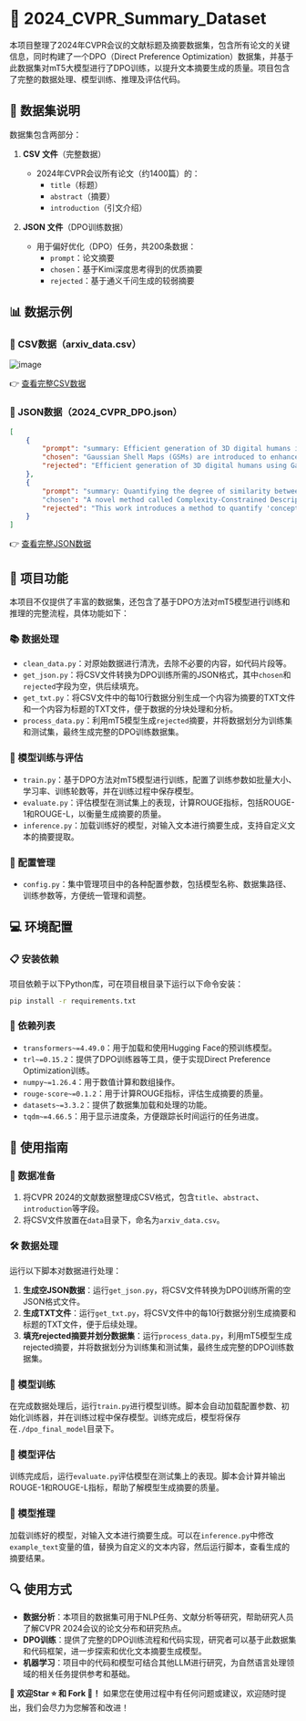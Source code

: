 # 📂 2024_CVPR_Summary_Dataset

本项目整理了2024年CVPR会议的文献标题及摘要数据集，包含所有论文的关键信息，同时构建了一个DPO（Direct Preference Optimization）数据集，并基于此数据集对mT5大模型进行了DPO训练，以提升文本摘要生成的质量。项目包含了完整的数据处理、模型训练、推理及评估代码。

## 📜 数据集说明

数据集包含两部分：

1. **CSV 文件**（完整数据）
   - 2024年CVPR会议所有论文（约1400篇）的：
     - `title`（标题）
     - `abstract`（摘要）
     - `introduction`（引文介绍）

2. **JSON 文件**（DPO训练数据）
   - 用于偏好优化（DPO）任务，共200条数据：
     - `prompt`：论文摘要
     - `chosen`：基于Kimi深度思考得到的优质摘要
     - `rejected`：基于通义千问生成的较弱摘要

## 📊 数据示例

### 📄 CSV数据（arxiv_data.csv）

![image](https://github.com/user-attachments/assets/6fd5d726-6fe4-430d-bf3f-0d5783618728)

👉 [查看完整CSV数据](./data/arxiv_data.csv)

### 📜 JSON数据（2024_CVPR_DPO.json）

```json
[
    {
        "prompt": "summary: Efficient generation of 3D digital humans is important\nin several industries...",
        "chosen": "Gaussian Shell Maps (GSMs) are introduced to enhance 3D human generation efficiency...",
        "rejected": "Efficient generation of 3D digital humans using Gaussian Shell Maps that ..."
    },
    {
        "prompt": "summary: Quantifying the degree of similarity between images is a\nkey copyright issue for image-based machine learning..."
        "chosen": "A novel method called Complexity-Constrained Descriptive Autoencoding (CC:DAE) is proposed to define...",
        "rejected": "This work introduces a method to quantify 'conceptual similarity' among images by generating ..."
    }
]
```

👉 [查看完整JSON数据](./data/cleaned_DPO.json)

## 🚀 项目功能

本项目不仅提供了丰富的数据集，还包含了基于DPO方法对mT5模型进行训练和推理的完整流程，具体功能如下：

### 📚 数据处理

- `clean_data.py`：对原始数据进行清洗，去除不必要的内容，如代码片段等。
- `get_json.py`：将CSV文件转换为DPO训练所需的JSON格式，其中`chosen`和`rejected`字段为空，供后续填充。
- `get_txt.py`：将CSV文件中的每10行数据分别生成一个内容为摘要的TXT文件和一个内容为标题的TXT文件，便于数据的分块处理和分析。
- `process_data.py`：利用mT5模型生成`rejected`摘要，并将数据划分为训练集和测试集，最终生成完整的DPO训练数据集。

### 🧠 模型训练与评估

- `train.py`：基于DPO方法对mT5模型进行训练，配置了训练参数如批量大小、学习率、训练轮数等，并在训练过程中保存模型。
- `evaluate.py`：评估模型在测试集上的表现，计算ROUGE指标，包括ROUGE-1和ROUGE-L，以衡量生成摘要的质量。
- `inference.py`：加载训练好的模型，对输入文本进行摘要生成，支持自定义文本的摘要提取。

### 📖 配置管理

- `config.py`：集中管理项目中的各种配置参数，包括模型名称、数据集路径、训练参数等，方便统一管理和调整。

## 💻 环境配置

### 📋 安装依赖

项目依赖于以下Python库，可在项目根目录下运行以下命令安装：

```bash
pip install -r requirements.txt
```

### 📜 依赖列表

- `transformers~=4.49.0`：用于加载和使用Hugging Face的预训练模型。
- `trl~=0.15.2`：提供了DPO训练器等工具，便于实现Direct Preference Optimization训练。
- `numpy~=1.26.4`：用于数值计算和数组操作。
- `rouge-score~=0.1.2`：用于计算ROUGE指标，评估生成摘要的质量。
- `datasets~=3.3.2`：提供了数据集加载和处理的功能。
- `tqdm~=4.66.5`：用于显示进度条，方便跟踪长时间运行的任务进度。

## 📖 使用指南

### 📑 数据准备

1. 将CVPR 2024的文献数据整理成CSV格式，包含`title`、`abstract`、`introduction`等字段。
2. 将CSV文件放置在`data`目录下，命名为`arxiv_data.csv`。

### 🛠️ 数据处理

运行以下脚本对数据进行处理：

1. **生成空JSON数据**：运行`get_json.py`，将CSV文件转换为DPO训练所需的空JSON格式文件。
2. **生成TXT文件**：运行`get_txt.py`，将CSV文件中的每10行数据分别生成摘要和标题的TXT文件，便于后续处理。
3. **填充rejected摘要并划分数据集**：运行`process_data.py`，利用mT5模型生成rejected摘要，并将数据划分为训练集和测试集，最终生成完整的DPO训练数据集。

### 🚂 模型训练

在完成数据处理后，运行`train.py`进行模型训练。脚本会自动加载配置参数、初始化训练器，并在训练过程中保存模型。训练完成后，模型将保存在`./dpo_final_model`目录下。

### 🧪 模型评估

训练完成后，运行`evaluate.py`评估模型在测试集上的表现。脚本会计算并输出ROUGE-1和ROUGE-L指标，帮助了解模型生成摘要的质量。

### 📝 模型推理

加载训练好的模型，对输入文本进行摘要生成。可以在`inference.py`中修改`example_text`变量的值，替换为自定义的文本内容，然后运行脚本，查看生成的摘要结果。

## 🔍 使用方式

- **数据分析**：本项目的数据集可用于NLP任务、文献分析等研究，帮助研究人员了解CVPR 2024会议的论文分布和研究热点。
- **DPO训练**：提供了完整的DPO训练流程和代码实现，研究者可以基于此数据集和代码框架，进一步探索和优化文本摘要生成模型。
- **机器学习**：项目中的代码和模型可结合其他LLM进行研究，为自然语言处理领域的相关任务提供参考和基础。

📢 **欢迎Star ⭐ 和 Fork 🍴！** 如果您在使用过程中有任何问题或建议，欢迎随时提出，我们会尽力为您解答和改进！
